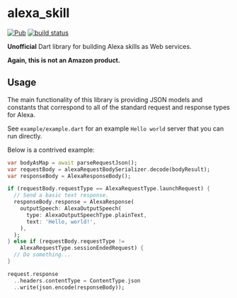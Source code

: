 # alexa\_skill
[![Pub](https://img.shields.io/pub/v/alexa_skill.svg)](https://pub.dartlang.org/packages/alexa_skill)
[![build status](https://travis-ci.org/thosakwe/alexa_skill.svg)](https://travis-ci.org/thosakwe/alexa_skill)

**Unofficial** Dart library for building Alexa skills as
Web services.

**Again, this is not an Amazon product.**

## Usage
The main functionality of this library is providing JSON models and constants
that correspond to all of the standard request and response types for Alexa.

See `example/example.dart` for an example `Hello world` server that you can
run directly.

Below is a contrived example:

```dart
var bodyAsMap = await parseRequestJson();
var requestBody = alexaRequestBodySerializer.decode(bodyResult);
var responseBody = AlexaResponseBody();

if (requestBody.requestType == AlexaRequestType.launchRequest) {
  // Send a basic text response.
  responseBody.response = AlexaResponse(
    outputSpeech: AlexaOutputSpeech(
      type: AlexaOutputSpeechType.plainText,
      text: 'Hello, world!',
    ),
  );
} else if (requestBody.requestType !=
    AlexaRequestType.sessionEndedRequest) {
  // Do something...
}

request.response
  ..headers.contentType = ContentType.json
  ..write(json.encode(responseBody));
```